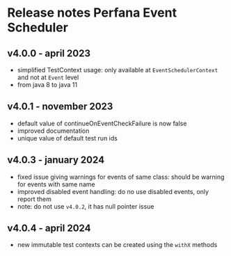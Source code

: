 # Release notes Perfana Event Scheduler

## v4.0.0 - april 2023 
* simplified TestContext usage: only available at `EventSchedulerContext` and not at `Event` level
* from java 8 to java 11

## v4.0.1 - november 2023
* default value of continueOnEventCheckFailure is now false
* improved documentation
* unique value of default test run ids

## v4.0.3 - january 2024
* fixed issue giving warnings for events of same class: should be warning for events with same name
* improved disabled event handling: do no use disabled events, only report them
* note: do not use `v4.0.2`, it has null pointer issue

## v4.0.4 - april 2024
* new immutable test contexts can be created using the `withX` methods